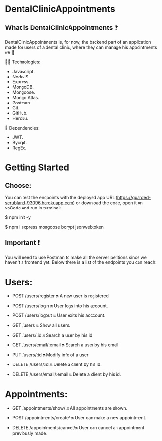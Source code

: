  # DentalClinicAppointments 

## What is DentalClinicAppointments ❓

DentalClinicAppointments is, for now, the backend part of an application made for users of a dental clinic, where they can manage his appointments ## 📑



🔧🔧 Technologies:

- Javascript.
- NodeJS.
- Express.
- MongoDB.
- Mongoose.
- Mongo Atlas.
- Postman.
- Git.
- GitHub.
- Heroku.

👀 Dependencies:
- JWT.
- Bycrpt.
- RegEx.

# Getting Started


## Choose:

You can test the endpoints with the deployed app URL (https://guarded-scrubland-93096.herokuapp.com) or download the code, open it on vsCode and run in terminal:
 
   $ npm init -y 
   
   $ npm i express mongoose bcrypt jsonwebtoken 
   

## Important ❗

You will need to use Postman to make all the server petitions since we haven't a frontend yet.
Below there is a list of the endpoints you can reach:


# Users: 

- POST /users/register 🔛 A new user is registered
- POST /users/login 🔛 User logs into his account.
- POST /users/logout 🔛 User exits his acccount.

- GET /users 🔛 Show all users.
- GET /users/:id 🔛 Search a user by his id.
- GET /users/email/:email 🔛 Search a user by his email

- PUT /users/:id 🔛 Modify info of a user

- DELETE /users/:id 🔛 Delete a client by his id.
- DELETE /users/email/:email 🔛 Delete a client by his id.

# Appointments: 

- GET /appointments/show/ 🔛 All appointments are shown.

- POST /appointments/create/ 🔛 User can make a new appointment.

- DELETE /appointments/cancel/🔛 User can cancel an appointment previously made.
